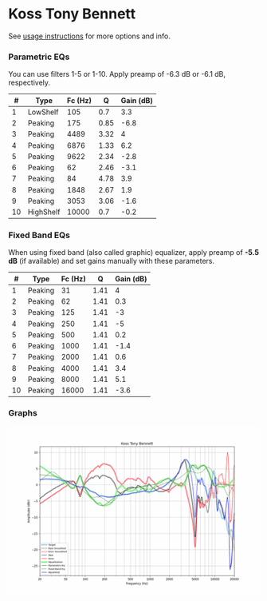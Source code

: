 # Koss Tony Bennett
See [usage instructions](https://github.com/jaakkopasanen/AutoEq#usage) for more options and info.

### Parametric EQs
You can use filters 1-5 or 1-10. Apply preamp of -6.3 dB or -6.1 dB, respectively.

|   # | Type      |   Fc (Hz) |    Q |   Gain (dB) |
|-----|-----------|-----------|------|-------------|
|   1 | LowShelf  |       105 | 0.7  |         3.3 |
|   2 | Peaking   |       175 | 0.85 |        -6.8 |
|   3 | Peaking   |      4489 | 3.32 |         4   |
|   4 | Peaking   |      6876 | 1.33 |         6.2 |
|   5 | Peaking   |      9622 | 2.34 |        -2.8 |
|   6 | Peaking   |        62 | 2.46 |        -3.1 |
|   7 | Peaking   |        84 | 4.78 |         3.9 |
|   8 | Peaking   |      1848 | 2.67 |         1.9 |
|   9 | Peaking   |      3053 | 3.06 |        -1.6 |
|  10 | HighShelf |     10000 | 0.7  |        -0.2 |

### Fixed Band EQs
When using fixed band (also called graphic) equalizer, apply preamp of **-5.5 dB** (if available) and set gains manually with these parameters.

|   # | Type    |   Fc (Hz) |    Q |   Gain (dB) |
|-----|---------|-----------|------|-------------|
|   1 | Peaking |        31 | 1.41 |         4   |
|   2 | Peaking |        62 | 1.41 |         0.3 |
|   3 | Peaking |       125 | 1.41 |        -3   |
|   4 | Peaking |       250 | 1.41 |        -5   |
|   5 | Peaking |       500 | 1.41 |         0.2 |
|   6 | Peaking |      1000 | 1.41 |        -1.4 |
|   7 | Peaking |      2000 | 1.41 |         0.6 |
|   8 | Peaking |      4000 | 1.41 |         3.4 |
|   9 | Peaking |      8000 | 1.41 |         5.1 |
|  10 | Peaking |     16000 | 1.41 |        -3.6 |

### Graphs
![](./Koss%20Tony%20Bennett.png)
